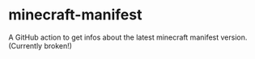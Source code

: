 # minecraft-manifest
A GitHub action to get infos about the latest minecraft manifest version. (Currently broken!)

